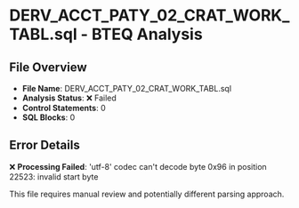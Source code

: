 # DERV_ACCT_PATY_02_CRAT_WORK_TABL.sql - BTEQ Analysis

## File Overview
- **File Name**: DERV_ACCT_PATY_02_CRAT_WORK_TABL.sql
- **Analysis Status**: ❌ Failed
- **Control Statements**: 0
- **SQL Blocks**: 0

## Error Details
❌ **Processing Failed**: 'utf-8' codec can't decode byte 0x96 in position 22523: invalid start byte

This file requires manual review and potentially different parsing approach.
